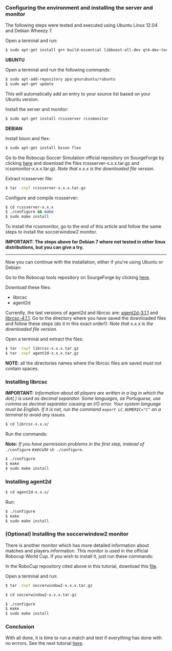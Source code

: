 ### Configuring the environment and installing the server and monitor

The following steps were tested and executed using Ubuntu Linux 12.04 and Debian Wheezy 7.

Open a terminal and run:

```bash
$ sudo apt-get install g++ build-essential libboost-all-dev qt4-dev-tools libaudio-dev libgtk-3-dev libxt-dev
```

**UBUNTU**

Open a terminal and run the following commands:

```bash
$ sudo apt-add-repository ppa:gnurubuntu/rubuntu
$ sudo apt-get update
```
This will automatically add an entry to  your source list based on your Ubuntu version.

Install the server and monitor:
```bash
$ sudo apt-get install rcssserver rcssmonitor
```

**DEBIAN**

Install bison and flex:
```bash
$ sudo apt-get install bison flex
```

Go to the Robocup Soccer Simulation official repository on SourgeForge by clicking [here](http://sourceforge.net/projects/sserver/files/) and download the files rcssserver-x.x.x.tar.gz and rcssmonitor-x.x.x.tar.gz.
_Note that x.x.x is the downloaded file version._

Extract rcssserver file:
```bash
$ tar -zxpf rcssserver-x.x.x.tar.gz
```

Configure and compile rcssserver:
```bash
$ cd rcssserver-x.x.x
$ ./configure && make
$ sudo make install
```

To install the rcssmonitor, go to the end of this article and follow the same steps to install the soccerwindow2 monitor.

**IMPORTANT: The steps above for Debian 7 where not tested in other linux distributions, but you can give a try.**

____________________________________________________________________________________

Now you can continue with the installation, either if you're using Ubuntu or Debian:

Go to the Robocup tools repository on SourgeForge by clicking [here](http://en.sourceforge.jp/projects/rctools/releases/).

Download these files:
- librcsc
- agent2d

Currently, the last versions of agent2d and librcsc are: [agent2d-3.1.1](http://en.sourceforge.jp/projects/rctools/downloads/55186/agent2d-3.1.1.tar.gz/) and [librcsc-4.1.1](http://en.sourceforge.jp/projects/rctools/downloads/51941/librcsc-4.1.0.tar.gz/). Go to the directory where you have saved the downloaded files and follow these steps (do it in this exact order!):  _Note that x.x.x is the downloaded file version._

Open a terminal and extract the files:

```bash
$ tar -zxpf librcsc-x.x.x.tar.gz
$ tar -zxpf agent2d-x.x.x.tar.gz
```

**NOTE**: all the directories names where the librcsc files are saved must not contain spaces.


### Installing librcsc


**IMPORTANT:** _Information about all players are written in a log in which the dot(.) is used as decimal separator. Some languages,  as Portuguese, use comma as decimal separator causing an I/O error. 
Your system language must be English. If it is not, run the command `export LC_NUMERIC="C"` on a terminal to avoid any issues._

```bash 
$ cd librcsc-x.x.x/
```

Run the commands:

**Note:** _If you have permission problems in the first step, instead of_ `./configure` _execute_ `sh ./configure`.

```bash 
$ ./configure
$ make
$ sudo make install
```

### Installing agent2d

```bash 
$ cd agent2d-x.x.x/
```

Run: 

```bash 
$ ./configure
$ make
$ sudo make install
```

### (Optional) Installing the soccerwindow2 monitor

There is another monitor which has more detailed information about matches and players information. This monitor is used in the official Robocup World Cup. If you wish to install it, just run these commands:

In the RoboCup repository cited above in this tutorial, download this [file](http://en.sourceforge.jp/projects/rctools/downloads/51942/soccerwindow2-5.1.0.tar.gz/).

Open a terminal and run:

```bash 
$ tar -zxpf soccerwindow2-x.x.x.tar.gz
```

```bash
$ cd soccerwindow2-x.x.x.tar.gz
```

```bash 
$ ./configure
$ make
$ sudo make install
```


### Conclusion

With all done, it is time to run a match and test if everything has done with no errrors. 
See the next tutorial [here](https://github.com/RoboCup2D/tutorial/blob/master/sections/running-a-match-with-agent2d.md).
